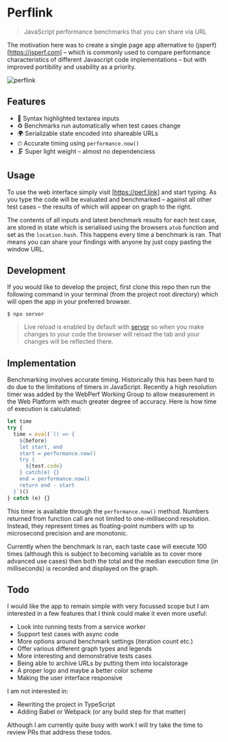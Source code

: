 # Perflink

> JavaScript performance benchmarks that you can share via URL

The motivation here was to create a single page app alternative to (jsperf)[https://jsperf.com] – which is commonly used to compare performance characteristics of different Javascript code implementations – but with improved portibility and usability as a priority.

![perflink](https://user-images.githubusercontent.com/1457604/55242563-6c959f00-5235-11e9-8cb5-f1f140781f3b.gif)

## Features

- 🎨 Syntax highlighted textarea inputs
- ♻️ Benchmarks run automatically when test cases change
- 🌍 Serializable state encoded into shareable URLs
- ⏱ Accurate timing using `performance.now()`
- 🗜 Super light weight – almost no dependenciess

## Usage

To use the web interface simply visit [https://perf.link] and start typing. As you type the code will be evaluated and benchmarked – against all other test cases – the results of which will appear on graph to the right.

The contents of all inputs and latest benchmark results for each test case, are stored in state which is serialised using the browsers `atob` function and set as the `location.hash`. This happens every time a benchmark is ran. That means you can share your findings with anyone by just copy pasting the window URL.

## Development

If you would like to develop the project, first clone this repo then run the following command in your terminal (from the project root directory) which will open the app in your preferred browser.

```
$ npx servor
```

> Live reload is enabled by default with [servor](https://github.com/lukejacksonn/servor) so when you make changes to your code the browser will reload the tab and your changes will be reflected there.

## Implementation

Benchmarking involves accurate timing. Historically this has been hard to do due to the limitations of timers in JavaScript. Recently a high resolution timer was added by the WebPerf Working Group to allow measurement in the Web Platform with much greater degree of accuracy. Here is how time of execution is calculated:

```js
let time
try {
  time = eval(`() => {
    ${before}
    let start, end
    start = performance.now()
    try {
      ${test.code}
    } catch(e) {}
    end = performance.now()
    return end - start
  }`)()
} catch (e) {}
```

This timer is available through the `performance.now()` method. Numbers returned from function call are not limited to one-millisecond resolution. Instead, they represent times as floating-point numbers with up to microsecond precision and are monotonic.

Currently when the benchmark is ran, each taste case will execute 100 times (although this is subject to becoming variable as to cover more advanced use cases) then both the total and the median execution time (in milliseconds) is recorded and displayed on the graph.

## Todo

I would like the app to remain simple with very focussed scope but I am interested in a few features that I think could make it even more useful:

- Look into running tests from a service worker
- Support test cases with async code
- More options around benchmark settings (iteration count etc.)
- Offer various different graph types and legends
- More interesting and demonstrative tests cases
- Being able to archive URLs by putting them into localstorage
- A proper logo and maybe a better color scheme
- Making the user interface responsive

I am not interested in:

- Rewriting the project in TypeScript
- Adding Babel or Webpack (or any build step for that matter)

Although I am currently quite busy with work I will try take the time to review PRs that address these todos.
